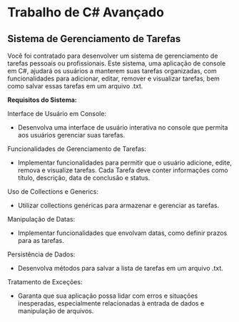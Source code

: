 <h1> Trabalho de C# Avançado</h1>
 <h2>Sistema de Gerenciamento de Tarefas</h2>

 <p>Você foi contratado para desenvolver um sistema de gerenciamento de tarefas pessoais ou profissionais. Este sistema, uma aplicação de console em C#, ajudará os usuários a manterem suas tarefas organizadas, com funcionalidades para adicionar, editar, remover e visualizar tarefas, bem como salvar essas tarefas em um arquivo .txt.</p>

<strong>Requisitos do Sistema:</strong>
<p>Interface de Usuário em Console:</p>
  <ul>
<li>Desenvolva uma interface de usuário interativa no console que permita aos usuários gerenciar suas tarefas.</li>
  </ul>
<p>Funcionalidades de Gerenciamento de Tarefas:</p>
  <ul>
<li>Implementar funcionalidades para permitir que o usuário adicione, edite, remova e visualize tarefas. Cada Tarefa deve conter informações como título, descrição, data de conclusão e status.</li>
  </ul>
<p>Uso de Collections e Generics:</p>
<ul>
  <li>Utilizar collections genéricas para armazenar e gerenciar as tarefas.</li>
</ul>
<p>Manipulação de Datas:</p>
<ul>
  <li>Implementar funcionalidades que envolvam datas, como definir prazos para as tarefas.</li>
</ul>
<p>Persistência de Dados:</p>
<ul>
  <li>Desenvolva métodos para salvar a lista de tarefas em um arquivo .txt.</li>
</ul>
<p>Tratamento de Exceções:</p>
<ul>
  <li>Garanta que sua aplicação possa lidar com erros e situações inesperadas, especialmente relacionadas à entrada de dados e manipulação de arquivos.</li>
</ul>
